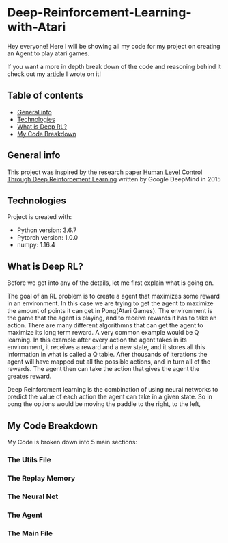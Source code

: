 # Deep-Reinforcement-Learning-with-Atari

Hey everyone!
Here I will be showing all my code for my project on creating an Agent to play atari games.










If you want a more in depth break down of the code and reasoning behind it check out my [article](https://mark-youngson5.medium.com/so-you-want-to-play-atari-games-e9252762a142) I wrote on it!

## Table of contents
* [General info](#general-info)
* [Technologies](#technologies)
* [What is Deep RL?](#What-is-Deep-RL?)
* [My Code Breakdown](#My-Code-Breakdown)

## General info
This project was inspired by the research paper [Human Level Control Through Deep Reinforcement Learning](https://drive.google.com/viewerng/viewer?url=https://web.stanford.edu/class/psych209/Readings/MnihEtAlHassibis15NatureControlDeepRL.pdf) written by Google DeepMind in 2015
	
	
	
## Technologies
Project is created with:
* Python version: 3.6.7
* Pytorch version: 1.0.0
* numpy: 1.16.4



## What is Deep RL?
Before we get into any of the details, let me first explain what is going on.

The goal of an RL problem is to create a agent that maximizes some reward in an environment. In this case we are trying to get the agent to maximize the amount of points it can get in Pong(Atari Games). The environment is the game that the agent is playing, and to receive rewards it has to take an action. There are many different algorithmns that can get the agent to maximize its long term reward. A very common example would be Q learning. In this example after every action the agent takes in its environment, it receives a reward and a new state, and it stores all this information in what is called a Q table. After thousands of iterations the agent will have mapped out all the possible actions, and in turn all of the rewards. The agent then can take the action that gives the agent the greates reward. 

Deep Reinforcment learning is the combination of using neural networks to predict the value of each action the agent can take in a given state. So in pong the options would be moving the paddle to the right, to the left, 


## My Code Breakdown

My Code is broken down into 5 main sections:

### The Utils File

### The Replay Memory

### The Neural Net

### The Agent

### The Main File
